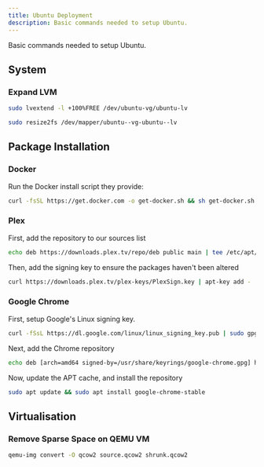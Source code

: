 ```yaml
---
title: Ubuntu Deployment
description: Basic commands needed to setup Ubuntu.
---
```

Basic commands needed to setup Ubuntu.

## System
### Expand LVM
```bash
sudo lvextend -l +100%FREE /dev/ubuntu-vg/ubuntu-lv
```

```bash
sudo resize2fs /dev/mapper/ubuntu--vg-ubuntu--lv
```

## Package Installation

### Docker
Run the Docker install script they provide:
```bash
curl -fsSL https://get.docker.com -o get-docker.sh && sh get-docker.sh
```

### Plex
First, add the repository to our sources list
```bash
echo deb https://downloads.plex.tv/repo/deb public main | tee /etc/apt/sources.list.d/plexmediaserver.list
```

Then, add the signing key to ensure the packages haven't been altered
```bash
curl https://downloads.plex.tv/plex-keys/PlexSign.key | apt-key add -
```

### Google Chrome
First, setup Google's Linux signing key.
```bash
curl -fSsL https://dl.google.com/linux/linux_signing_key.pub | sudo gpg --dearmor | sudo tee /usr/share/keyrings/google-chrome.gpg >> /dev/null
```

Next, add the Chrome repository
```bash
echo deb [arch=amd64 signed-by=/usr/share/keyrings/google-chrome.gpg] http://dl.google.com/linux/chrome/deb/ stable main | sudo tee /etc/apt/sources.list.d/google-chrome.list
```

Now, update the APT cache, and install the repository
```bash
sudo apt update && sudo apt install google-chrome-stable
```

## Virtualisation
### Remove Sparse Space on QEMU VM
```bash
qemu-img convert -O qcow2 source.qcow2 shrunk.qcow2
```